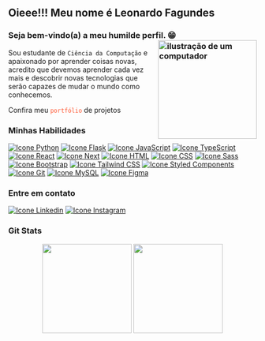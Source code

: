 ## Oieee!!! Meu nome é Leonardo Fagundes
### Seja bem-vindo(a) a meu humilde perfil. 😁<img src="https://raw.githubusercontent.com/MicaelliMedeiros/micaellimedeiros/master/image/computer-illustration.png" alt="ilustração de um computador" min-width="200px" max-width="200px" width="200px" align="right">

Sou estudante de `Ciência da Computação` e apaixonado por aprender coisas novas, acredito que devemos aprender cada vez mais e descobrir novas tecnologias que serão capazes de mudar o mundo como conhecemos.

Confira meu <a href="https://leofagundes.vercel.app/" target="_blank" style="text-decoration: none; color: #ff5733;">`portfólio`</a> de projetos

### Minhas Habilidades
<!--<img alt="Icone Html" src="https://skillicons.dev/icons?i=py,flask,django,js,ts,react,nextjs,html,css,sass,bootstrap,tailwind,git,mysql"/>-->
<div style="display: inline-block">
  <a href="https://docs.python.org/3/" target="_blank"><img alt="Icone Python" src="https://skillicons.dev/icons?i=py"/></a>
  <a href="https://flask.palletsprojects.com/" target="_blank"><img alt="Icone Flask" src="https://skillicons.dev/icons?i=flask"/></a>
  <a href="https://developer.mozilla.org/en-US/docs/Web/JavaScript" target="_blank"><img alt="Icone JavaScript" src="https://skillicons.dev/icons?i=js"/></a>
  <a href="https://www.typescriptlang.org/" target="_blank"><img alt="Icone TypeScript" src="https://skillicons.dev/icons?i=ts"/></a>
  <a href="https://reactjs.org/" target="_blank"><img alt="Icone React" src="https://skillicons.dev/icons?i=react"/></a>
    <a href="https://reactjs.org/" target="_blank"><img alt="Icone Next" src="https://skillicons.dev/icons?i=nextjs"/></a>
  <a href="https://developer.mozilla.org/en-US/docs/Web/HTML" target="_blank"><img alt="Icone HTML" src="https://skillicons.dev/icons?i=html"/></a>
  <a href="https://developer.mozilla.org/en-US/docs/Web/CSS" target="_blank"><img alt="Icone CSS" src="https://skillicons.dev/icons?i=css"/></a>
  <a href="https://sass-lang.com/" target="_blank"><img alt="Icone Sass" src="https://skillicons.dev/icons?i=sass"/></a>
  <a href="https://getbootstrap.com/" target="_blank"><img alt="Icone Bootstrap" src="https://skillicons.dev/icons?i=bootstrap"/></a>
  <a href="https://tailwindcss.com/" target="_blank"><img alt="Icone Tailwind CSS" src="https://skillicons.dev/icons?i=tailwind"/></a>
  <a href="https://styled-components.com/" target="_blank"><img alt="Icone Styled Components" src="https://skillicons.dev/icons?i=styledcomponents"/></a>
  <a href="https://git-scm.com/doc" target="_blank"><img alt="Icone Git" src="https://skillicons.dev/icons?i=git"/></a>
  <a href="https://dev.mysql.com/doc/" target="_blank"><img alt="Icone MySQL" src="https://skillicons.dev/icons?i=mysql"/></a>
  <a href="https://help.figma.com/hc/en-us" target="_blank"><img alt="Icone Figma" src="https://skillicons.dev/icons?i=figma"/></a>
</div>

### Entre em contato
<a href="https://www.linkedin.com/in/leonardo-fagundes-5a348a248/" target="_blank"><img alt="Icone Linkedin" src="https://skillicons.dev/icons?i=linkedin"/></a>
<a href="https://www.instagram.com/leo.fagundes.50/" target="_blank"><img alt="Icone Instagram" src="https://skillicons.dev/icons?i=instagram"/></a>

### Git Stats
<div align="center" class="custom-border">
  <img height="181em" src="https://github-readme-stats.vercel.app/api?username=leoFagundes&show_icons=true&theme=tokyonight&include_all_commits=true&count_private=true"/>
  <img height="181em" src="https://github-readme-stats.vercel.app/api/top-langs/?username=leoFagundes&layout=compact&langs_count=7&theme=tokyonight&count_private=true"/>
</div> 

